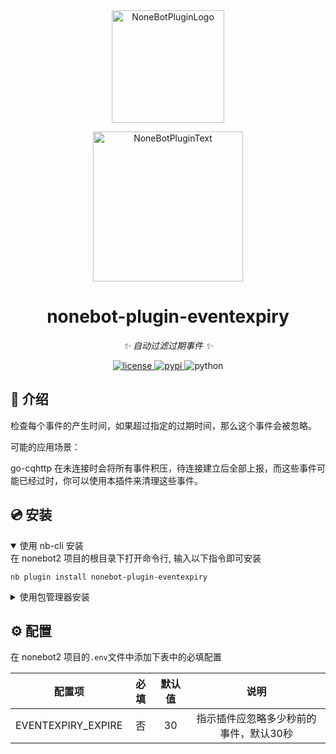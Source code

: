 <div align="center">
  <a href="https://v2.nonebot.dev/store"><img src="https://github.com/A-kirami/nonebot-plugin-template/blob/resources/nbp_logo.png" width="180" height="180" alt="NoneBotPluginLogo"></a>
  <br>
  <p><img src="https://github.com/A-kirami/nonebot-plugin-template/blob/resources/NoneBotPlugin.svg" width="240" alt="NoneBotPluginText"></p>
</div>

<div align="center">

# nonebot-plugin-eventexpiry

_✨ 自动过滤过期事件 ✨_


<a href="./LICENSE">
    <img src="https://img.shields.io/github/license/A-kirami/nonebot-plugin-eventexpiry.svg" alt="license">
</a>
<a href="https://pypi.python.org/pypi/nonebot-plugin-eventexpiry">
    <img src="https://img.shields.io/pypi/v/nonebot-plugin-eventexpiry.svg" alt="pypi">
</a>
<img src="https://img.shields.io/badge/python-3.8+-blue.svg" alt="python">

</div>

## 📖 介绍

检查每个事件的产生时间，如果超过指定的过期时间，那么这个事件会被忽略。

可能的应用场景：

go-cqhttp 在未连接时会将所有事件积压，待连接建立后全部上报，而这些事件可能已经过时，你可以使用本插件来清理这些事件。

## 💿 安装

<details open>
<summary>使用 nb-cli 安装</summary>
在 nonebot2 项目的根目录下打开命令行, 输入以下指令即可安装

    nb plugin install nonebot-plugin-eventexpiry

</details>

<details>
<summary>使用包管理器安装</summary>
在 nonebot2 项目的插件目录下, 打开命令行, 根据你使用的包管理器, 输入相应的安装命令

<details>
<summary>pip</summary>

    pip install nonebot-plugin-eventexpiry
</details>
<details>
<summary>pdm</summary>

    pdm add nonebot-plugin-eventexpiry
</details>
<details>
<summary>poetry</summary>

    poetry add nonebot-plugin-eventexpiry
</details>
<details>
<summary>conda</summary>

    conda install nonebot-plugin-eventexpiry
</details>

打开 nonebot2 项目根目录下的 `pyproject.toml` 文件, 在 `[tool.nonebot]` 部分追加写入

    plugins = ["nonebot_plugin_eventexpiry"]

</details>

## ⚙️ 配置

在 nonebot2 项目的`.env`文件中添加下表中的必填配置

| 配置项 | 必填 | 默认值 | 说明 |
|:-----:|:----:|:----:|:----:|
| EVENTEXPIRY_EXPIRE | 否 | 30 | 指示插件应忽略多少秒前的事件，默认30秒 |
